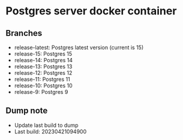 # Postgres server docker container

## Branches
- release-latest: Postgres latest version (current is 15)
- release-15: Postgres 15
- release-14: Postgres 14
- release-13: Postgres 13
- release-12: Postgres 12
- release-11: Postgres 11
- release-10: Postgres 10
- release-9: Postgres 9

## Dump note
- Update last build to dump
- Last build: 20230421094900